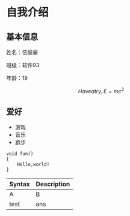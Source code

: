 # 自我介绍
## 基本信息
姓名：伍俊豪

班级：软件93

年龄：19

$$Have a try,E=mc^2$$

## 爱好
+ 游戏
+ 音乐
+ 跑步

```
void fun()
{
    Hello,world!
}
```

Syntax | Description
--|:--|
A|B
test|ans
